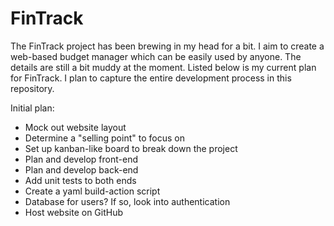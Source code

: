 # FinTrack
The FinTrack project has been brewing in my head for a bit. I aim to create a web-based budget manager which can be easily used by anyone. The details are still a bit muddy at the moment. Listed below is my current plan for FinTrack. I plan to 
capture the entire development process in this repository. 

Initial plan:
* Mock out website layout
* Determine a "selling point" to focus on
* Set up kanban-like board to break down the project
* Plan and develop front-end
* Plan and develop back-end
* Add unit tests to both ends
* Create a yaml build-action script 
* Database for users? If so, look into authentication 
* Host website on GitHub
